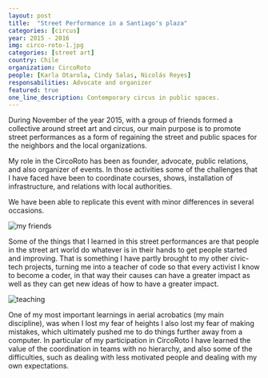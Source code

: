 ```yaml
---
layout: post
title:  "Street Performance in a Santiago's plaza"
categories: [circus]
year: 2015 - 2016
img: circo-roto-1.jpg
categories: [street art]
country: Chile
organization: CircoRoto
people: [Karla Otarola, Cindy Salas, Nicolás Reyes]
responsabilities: Advocate and organizer
featured: true
one_line_description: Contemporary circus in public spaces.
---
```

During November of the year 2015, with a group of friends formed a collective around street art and circus, our main purpose is to promote street performances as a form of regaining the street and public spaces for the neighbors and the local organizations.

My role in the CircoRoto has been as founder, advocate, public relations, and also organizer of events. In those activities some of the challenges that I have faced have been to coordinate courses, shows, installation of infrastructure, and relations with local authorities.

We have been able to replicate this event with minor differences in several occasions.

![my friends]({{site.baseurl}}/images/my_friends.jpg)

Some of the things that I learned in this street performances are that people in the street art world do whatever is in their hands to get people started and improving. That is something I have partly brought to my other civic-tech projects, turning me into a teacher of code so that every activist I know to become a coder, in that way their causes can have a greater impact as well as they can get new ideas of how to have a greater impact.

![teaching]({{site.baseurl}}/images/circo-roto-2.jpg)

One of my most important learnings in aerial acrobatics (my main discipline), was when I lost my fear of heights I also lost my fear of making mistakes, which ultimately pushed me to do things further away from a computer. In particular of my participation in CircoRoto I have learned the value of the coordination in teams with no hierarchy, and also some of the difficulties, such as dealing with less motivated people and dealing with my own expectations.